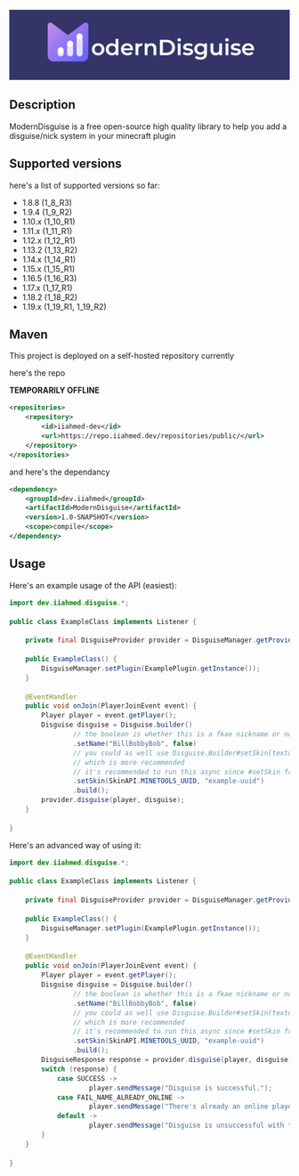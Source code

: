 ![](assets/ModernDisguise.png)

## Description
ModernDisguise is a free open-source high quality library to help you add a disguise/nick system in your minecraft plugin

## Supported versions
here's a list of supported versions so far:

- 1.8.8 (1_8_R3)
- 1.9.4 (1_9_R2)
- 1.10.x (1_10_R1)
- 1.11.x (1_11_R1)
- 1.12.x (1_12_R1)
- 1.13.2 (1_13_R2)
- 1.14.x (1_14_R1)
- 1.15.x (1_15_R1)
- 1.16.5 (1_16_R3)
- 1.17.x (1_17_R1)
- 1.18.2 (1_18_R2)
- 1.19.x (1_19_R1, 1_19_R2)

## Maven

This project is deployed on a self-hosted repository currently

here's the repo

**TEMPORARILY OFFLINE**
```xml
<repositories>
    <repository>
        <id>iiahmed-dev</id>
        <url>https://repo.iiahmed.dev/repositories/public/</url>
    </repository>
</repositories>
```
and here's the dependancy
```xml
<dependency>
    <groupId>dev.iiahmed</groupId>
    <artifactId>ModernDisguise</artifactId>
    <version>1.0-SNAPSHOT</version>
    <scope>compile</scope>
</dependency>
```

## Usage

Here's an example usage of the API (easiest):

```java
import dev.iiahmed.disguise.*;

public class ExampleClass implements Listener {
    
    private final DisguiseProvider provider = DisguiseManager.getProvider();
    
    public ExampleClass() {
        DisguiseManager.setPlugin(ExamplePlugin.getInstance());
    }
    
    @EventHandler
    public void onJoin(PlayerJoinEvent event) {
        Player player = event.getPlayer();
        Disguise disguise = Disguise.builder()
                // the boolean is whether this is a fkae nickname or not
                .setName("BillBobbyBob", false)
                // you could as well use Disguise.Builder#setSkin(textures, signature)
                // which is more recommended
                // it's recommended to run this async since #setSkin from API could block the mainthread
                .setSkin(SkinAPI.MINETOOLS_UUID, "example-uuid")
                .build();
        provider.disguise(player, disguise);
    }
    
}
```

Here's an advanced way of using it:

```java
import dev.iiahmed.disguise.*;

public class ExampleClass implements Listener {
    
    private final DisguiseProvider provider = DisguiseManager.getProvider();
    
    public ExampleClass() {
        DisguiseManager.setPlugin(ExamplePlugin.getInstance());
    }
    
    @EventHandler
    public void onJoin(PlayerJoinEvent event) {
        Player player = event.getPlayer();
        Disguise disguise = Disguise.builder()
                // the boolean is whether this is a fkae nickname or not
                .setName("BillBobbyBob", false)
                // you could as well use Disguise.Builder#setSkin(textures, signature)
                // which is more recommended
                // it's recommended to run this async since #setSkin from API could block the mainthread
                .setSkin(SkinAPI.MINETOOLS_UUID, "example-uuid")
                .build();
        DisguiseResponse response = provider.disguise(player, disguise);
        switch (response) {
            case SUCCESS ->
                    player.sendMessage("Disguise is successful.");
            case FAIL_NAME_ALREADY_ONLINE ->
                    player.sendMessage("There's already an online player with that nickname.");
            default ->
                    player.sendMessage("Disguise is unsuccessful with the reason " + response.toString());
        }
    }
    
}
```